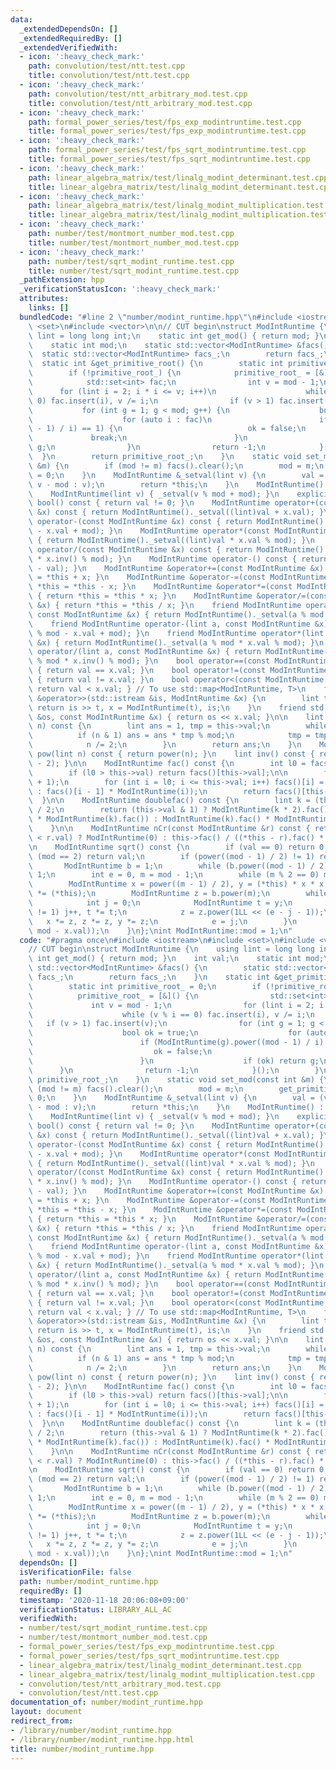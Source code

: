 ```yaml
---
data:
  _extendedDependsOn: []
  _extendedRequiredBy: []
  _extendedVerifiedWith:
  - icon: ':heavy_check_mark:'
    path: convolution/test/ntt.test.cpp
    title: convolution/test/ntt.test.cpp
  - icon: ':heavy_check_mark:'
    path: convolution/test/ntt_arbitrary_mod.test.cpp
    title: convolution/test/ntt_arbitrary_mod.test.cpp
  - icon: ':heavy_check_mark:'
    path: formal_power_series/test/fps_exp_modintruntime.test.cpp
    title: formal_power_series/test/fps_exp_modintruntime.test.cpp
  - icon: ':heavy_check_mark:'
    path: formal_power_series/test/fps_sqrt_modintruntime.test.cpp
    title: formal_power_series/test/fps_sqrt_modintruntime.test.cpp
  - icon: ':heavy_check_mark:'
    path: linear_algebra_matrix/test/linalg_modint_determinant.test.cpp
    title: linear_algebra_matrix/test/linalg_modint_determinant.test.cpp
  - icon: ':heavy_check_mark:'
    path: linear_algebra_matrix/test/linalg_modint_multiplication.test.cpp
    title: linear_algebra_matrix/test/linalg_modint_multiplication.test.cpp
  - icon: ':heavy_check_mark:'
    path: number/test/montmort_number_mod.test.cpp
    title: number/test/montmort_number_mod.test.cpp
  - icon: ':heavy_check_mark:'
    path: number/test/sqrt_modint_runtime.test.cpp
    title: number/test/sqrt_modint_runtime.test.cpp
  _pathExtension: hpp
  _verificationStatusIcon: ':heavy_check_mark:'
  attributes:
    links: []
  bundledCode: "#line 2 \"number/modint_runtime.hpp\"\n#include <iostream>\n#include\
    \ <set>\n#include <vector>\n\n// CUT begin\nstruct ModIntRuntime {\n    using\
    \ lint = long long int;\n    static int get_mod() { return mod; }\n    int val;\n\
    \    static int mod;\n    static std::vector<ModIntRuntime> &facs() {\n      \
    \  static std::vector<ModIntRuntime> facs_;\n        return facs_;\n    }\n  \
    \  static int &get_primitive_root() {\n        static int primitive_root_ = 0;\n\
    \        if (!primitive_root_) {\n            primitive_root_ = [&]() {\n    \
    \            std::set<int> fac;\n                int v = mod - 1;\n          \
    \      for (lint i = 2; i * i <= v; i++)\n                    while (v % i ==\
    \ 0) fac.insert(i), v /= i;\n                if (v > 1) fac.insert(v);\n     \
    \           for (int g = 1; g < mod; g++) {\n                    bool ok = true;\n\
    \                    for (auto i : fac)\n                        if (ModIntRuntime(g).power((mod\
    \ - 1) / i) == 1) {\n                            ok = false;\n               \
    \             break;\n                        }\n                    if (ok) return\
    \ g;\n                }\n                return -1;\n            }();\n      \
    \  }\n        return primitive_root_;\n    }\n    static void set_mod(const int\
    \ &m) {\n        if (mod != m) facs().clear();\n        mod = m;\n        get_primitive_root()\
    \ = 0;\n    }\n    ModIntRuntime &_setval(lint v) {\n        val = (v >= mod ?\
    \ v - mod : v);\n        return *this;\n    }\n    ModIntRuntime() : val(0) {}\n\
    \    ModIntRuntime(lint v) { _setval(v % mod + mod); }\n    explicit operator\
    \ bool() const { return val != 0; }\n    ModIntRuntime operator+(const ModIntRuntime\
    \ &x) const { return ModIntRuntime()._setval((lint)val + x.val); }\n    ModIntRuntime\
    \ operator-(const ModIntRuntime &x) const { return ModIntRuntime()._setval((lint)val\
    \ - x.val + mod); }\n    ModIntRuntime operator*(const ModIntRuntime &x) const\
    \ { return ModIntRuntime()._setval((lint)val * x.val % mod); }\n    ModIntRuntime\
    \ operator/(const ModIntRuntime &x) const { return ModIntRuntime()._setval((lint)val\
    \ * x.inv() % mod); }\n    ModIntRuntime operator-() const { return ModIntRuntime()._setval(mod\
    \ - val); }\n    ModIntRuntime &operator+=(const ModIntRuntime &x) { return *this\
    \ = *this + x; }\n    ModIntRuntime &operator-=(const ModIntRuntime &x) { return\
    \ *this = *this - x; }\n    ModIntRuntime &operator*=(const ModIntRuntime &x)\
    \ { return *this = *this * x; }\n    ModIntRuntime &operator/=(const ModIntRuntime\
    \ &x) { return *this = *this / x; }\n    friend ModIntRuntime operator+(lint a,\
    \ const ModIntRuntime &x) { return ModIntRuntime()._setval(a % mod + x.val); }\n\
    \    friend ModIntRuntime operator-(lint a, const ModIntRuntime &x) { return ModIntRuntime()._setval(a\
    \ % mod - x.val + mod); }\n    friend ModIntRuntime operator*(lint a, const ModIntRuntime\
    \ &x) { return ModIntRuntime()._setval(a % mod * x.val % mod); }\n    friend ModIntRuntime\
    \ operator/(lint a, const ModIntRuntime &x) { return ModIntRuntime()._setval(a\
    \ % mod * x.inv() % mod); }\n    bool operator==(const ModIntRuntime &x) const\
    \ { return val == x.val; }\n    bool operator!=(const ModIntRuntime &x) const\
    \ { return val != x.val; }\n    bool operator<(const ModIntRuntime &x) const {\
    \ return val < x.val; } // To use std::map<ModIntRuntime, T>\n    friend std::istream\
    \ &operator>>(std::istream &is, ModIntRuntime &x) {\n        lint t;\n       \
    \ return is >> t, x = ModIntRuntime(t), is;\n    }\n    friend std::ostream &operator<<(std::ostream\
    \ &os, const ModIntRuntime &x) { return os << x.val; }\n\n    lint power(lint\
    \ n) const {\n        lint ans = 1, tmp = this->val;\n        while (n) {\n  \
    \          if (n & 1) ans = ans * tmp % mod;\n            tmp = tmp * tmp % mod;\n\
    \            n /= 2;\n        }\n        return ans;\n    }\n    ModIntRuntime\
    \ pow(lint n) const { return power(n); }\n    lint inv() const { return this->power(mod\
    \ - 2); }\n\n    ModIntRuntime fac() const {\n        int l0 = facs().size();\n\
    \        if (l0 > this->val) return facs()[this->val];\n\n        facs().resize(this->val\
    \ + 1);\n        for (int i = l0; i <= this->val; i++) facs()[i] = (i == 0 ? ModIntRuntime(1)\
    \ : facs()[i - 1] * ModIntRuntime(i));\n        return facs()[this->val];\n  \
    \  }\n\n    ModIntRuntime doublefac() const {\n        lint k = (this->val + 1)\
    \ / 2;\n        return (this->val & 1) ? ModIntRuntime(k * 2).fac() / (ModIntRuntime(2).pow(k)\
    \ * ModIntRuntime(k).fac()) : ModIntRuntime(k).fac() * ModIntRuntime(2).pow(k);\n\
    \    }\n\n    ModIntRuntime nCr(const ModIntRuntime &r) const { return (this->val\
    \ < r.val) ? ModIntRuntime(0) : this->fac() / ((*this - r).fac() * r.fac()); }\n\
    \n    ModIntRuntime sqrt() const {\n        if (val == 0) return 0;\n        if\
    \ (mod == 2) return val;\n        if (power((mod - 1) / 2) != 1) return 0;\n \
    \       ModIntRuntime b = 1;\n        while (b.power((mod - 1) / 2) == 1) b +=\
    \ 1;\n        int e = 0, m = mod - 1;\n        while (m % 2 == 0) m >>= 1, e++;\n\
    \        ModIntRuntime x = power((m - 1) / 2), y = (*this) * x * x;\n        x\
    \ *= (*this);\n        ModIntRuntime z = b.power(m);\n        while (y != 1) {\n\
    \            int j = 0;\n            ModIntRuntime t = y;\n            while (t\
    \ != 1) j++, t *= t;\n            z = z.power(1LL << (e - j - 1));\n         \
    \   x *= z, z *= z, y *= z;\n            e = j;\n        }\n        return ModIntRuntime(std::min(x.val,\
    \ mod - x.val));\n    }\n};\nint ModIntRuntime::mod = 1;\n"
  code: "#pragma once\n#include <iostream>\n#include <set>\n#include <vector>\n\n\
    // CUT begin\nstruct ModIntRuntime {\n    using lint = long long int;\n    static\
    \ int get_mod() { return mod; }\n    int val;\n    static int mod;\n    static\
    \ std::vector<ModIntRuntime> &facs() {\n        static std::vector<ModIntRuntime>\
    \ facs_;\n        return facs_;\n    }\n    static int &get_primitive_root() {\n\
    \        static int primitive_root_ = 0;\n        if (!primitive_root_) {\n  \
    \          primitive_root_ = [&]() {\n                std::set<int> fac;\n   \
    \             int v = mod - 1;\n                for (lint i = 2; i * i <= v; i++)\n\
    \                    while (v % i == 0) fac.insert(i), v /= i;\n             \
    \   if (v > 1) fac.insert(v);\n                for (int g = 1; g < mod; g++) {\n\
    \                    bool ok = true;\n                    for (auto i : fac)\n\
    \                        if (ModIntRuntime(g).power((mod - 1) / i) == 1) {\n \
    \                           ok = false;\n                            break;\n\
    \                        }\n                    if (ok) return g;\n          \
    \      }\n                return -1;\n            }();\n        }\n        return\
    \ primitive_root_;\n    }\n    static void set_mod(const int &m) {\n        if\
    \ (mod != m) facs().clear();\n        mod = m;\n        get_primitive_root() =\
    \ 0;\n    }\n    ModIntRuntime &_setval(lint v) {\n        val = (v >= mod ? v\
    \ - mod : v);\n        return *this;\n    }\n    ModIntRuntime() : val(0) {}\n\
    \    ModIntRuntime(lint v) { _setval(v % mod + mod); }\n    explicit operator\
    \ bool() const { return val != 0; }\n    ModIntRuntime operator+(const ModIntRuntime\
    \ &x) const { return ModIntRuntime()._setval((lint)val + x.val); }\n    ModIntRuntime\
    \ operator-(const ModIntRuntime &x) const { return ModIntRuntime()._setval((lint)val\
    \ - x.val + mod); }\n    ModIntRuntime operator*(const ModIntRuntime &x) const\
    \ { return ModIntRuntime()._setval((lint)val * x.val % mod); }\n    ModIntRuntime\
    \ operator/(const ModIntRuntime &x) const { return ModIntRuntime()._setval((lint)val\
    \ * x.inv() % mod); }\n    ModIntRuntime operator-() const { return ModIntRuntime()._setval(mod\
    \ - val); }\n    ModIntRuntime &operator+=(const ModIntRuntime &x) { return *this\
    \ = *this + x; }\n    ModIntRuntime &operator-=(const ModIntRuntime &x) { return\
    \ *this = *this - x; }\n    ModIntRuntime &operator*=(const ModIntRuntime &x)\
    \ { return *this = *this * x; }\n    ModIntRuntime &operator/=(const ModIntRuntime\
    \ &x) { return *this = *this / x; }\n    friend ModIntRuntime operator+(lint a,\
    \ const ModIntRuntime &x) { return ModIntRuntime()._setval(a % mod + x.val); }\n\
    \    friend ModIntRuntime operator-(lint a, const ModIntRuntime &x) { return ModIntRuntime()._setval(a\
    \ % mod - x.val + mod); }\n    friend ModIntRuntime operator*(lint a, const ModIntRuntime\
    \ &x) { return ModIntRuntime()._setval(a % mod * x.val % mod); }\n    friend ModIntRuntime\
    \ operator/(lint a, const ModIntRuntime &x) { return ModIntRuntime()._setval(a\
    \ % mod * x.inv() % mod); }\n    bool operator==(const ModIntRuntime &x) const\
    \ { return val == x.val; }\n    bool operator!=(const ModIntRuntime &x) const\
    \ { return val != x.val; }\n    bool operator<(const ModIntRuntime &x) const {\
    \ return val < x.val; } // To use std::map<ModIntRuntime, T>\n    friend std::istream\
    \ &operator>>(std::istream &is, ModIntRuntime &x) {\n        lint t;\n       \
    \ return is >> t, x = ModIntRuntime(t), is;\n    }\n    friend std::ostream &operator<<(std::ostream\
    \ &os, const ModIntRuntime &x) { return os << x.val; }\n\n    lint power(lint\
    \ n) const {\n        lint ans = 1, tmp = this->val;\n        while (n) {\n  \
    \          if (n & 1) ans = ans * tmp % mod;\n            tmp = tmp * tmp % mod;\n\
    \            n /= 2;\n        }\n        return ans;\n    }\n    ModIntRuntime\
    \ pow(lint n) const { return power(n); }\n    lint inv() const { return this->power(mod\
    \ - 2); }\n\n    ModIntRuntime fac() const {\n        int l0 = facs().size();\n\
    \        if (l0 > this->val) return facs()[this->val];\n\n        facs().resize(this->val\
    \ + 1);\n        for (int i = l0; i <= this->val; i++) facs()[i] = (i == 0 ? ModIntRuntime(1)\
    \ : facs()[i - 1] * ModIntRuntime(i));\n        return facs()[this->val];\n  \
    \  }\n\n    ModIntRuntime doublefac() const {\n        lint k = (this->val + 1)\
    \ / 2;\n        return (this->val & 1) ? ModIntRuntime(k * 2).fac() / (ModIntRuntime(2).pow(k)\
    \ * ModIntRuntime(k).fac()) : ModIntRuntime(k).fac() * ModIntRuntime(2).pow(k);\n\
    \    }\n\n    ModIntRuntime nCr(const ModIntRuntime &r) const { return (this->val\
    \ < r.val) ? ModIntRuntime(0) : this->fac() / ((*this - r).fac() * r.fac()); }\n\
    \n    ModIntRuntime sqrt() const {\n        if (val == 0) return 0;\n        if\
    \ (mod == 2) return val;\n        if (power((mod - 1) / 2) != 1) return 0;\n \
    \       ModIntRuntime b = 1;\n        while (b.power((mod - 1) / 2) == 1) b +=\
    \ 1;\n        int e = 0, m = mod - 1;\n        while (m % 2 == 0) m >>= 1, e++;\n\
    \        ModIntRuntime x = power((m - 1) / 2), y = (*this) * x * x;\n        x\
    \ *= (*this);\n        ModIntRuntime z = b.power(m);\n        while (y != 1) {\n\
    \            int j = 0;\n            ModIntRuntime t = y;\n            while (t\
    \ != 1) j++, t *= t;\n            z = z.power(1LL << (e - j - 1));\n         \
    \   x *= z, z *= z, y *= z;\n            e = j;\n        }\n        return ModIntRuntime(std::min(x.val,\
    \ mod - x.val));\n    }\n};\nint ModIntRuntime::mod = 1;\n"
  dependsOn: []
  isVerificationFile: false
  path: number/modint_runtime.hpp
  requiredBy: []
  timestamp: '2020-11-18 20:06:08+09:00'
  verificationStatus: LIBRARY_ALL_AC
  verifiedWith:
  - number/test/sqrt_modint_runtime.test.cpp
  - number/test/montmort_number_mod.test.cpp
  - formal_power_series/test/fps_exp_modintruntime.test.cpp
  - formal_power_series/test/fps_sqrt_modintruntime.test.cpp
  - linear_algebra_matrix/test/linalg_modint_determinant.test.cpp
  - linear_algebra_matrix/test/linalg_modint_multiplication.test.cpp
  - convolution/test/ntt_arbitrary_mod.test.cpp
  - convolution/test/ntt.test.cpp
documentation_of: number/modint_runtime.hpp
layout: document
redirect_from:
- /library/number/modint_runtime.hpp
- /library/number/modint_runtime.hpp.html
title: number/modint_runtime.hpp
---
```

